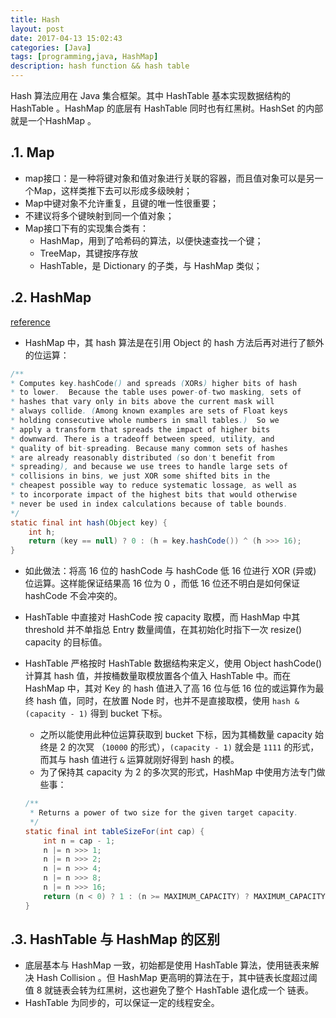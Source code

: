 ```yaml
---
title: Hash
layout: post
date: 2017-04-13 15:02:43
categories: [Java]
tags: [programming,java, HashMap]
description: hash function && hash table
---
```


Hash 算法应用在 Java 集合框架。其中 HashTable 基本实现数据结构的 HashTable 。HashMap 的底层有 HashTable 同时也有红黑树。HashSet 的内部就是一个HashMap 。<!--more-->

## .1. Map

- map接口：是一种将键对象和值对象进行关联的容器，而且值对象可以是另一个Map，这样类推下去可以形成多级映射；
- Map中键对象不允许重复，且键的唯一性很重要；
- 不建议将多个键映射到同一个值对象；
- Map接口下有的实现集合类有：
    - HashMap，用到了哈希码的算法，以便快速查找一个键；
    - TreeMap，其键按序存放
    - HashTable，是 Dictionary 的子类，与 HashMap 类似；

## .2. HashMap

[reference](https://www.jianshu.com/p/c658df4f4c77)

- HashMap 中，其 hash 算法是在引用 Object 的 hash 方法后再对进行了额外的位运算：

```java
/**
* Computes key.hashCode() and spreads (XORs) higher bits of hash
* to lower.  Because the table uses power-of-two masking, sets of
* hashes that vary only in bits above the current mask will
* always collide. (Among known examples are sets of Float keys
* holding consecutive whole numbers in small tables.)  So we
* apply a transform that spreads the impact of higher bits
* downward. There is a tradeoff between speed, utility, and
* quality of bit-spreading. Because many common sets of hashes
* are already reasonably distributed (so don't benefit from
* spreading), and because we use trees to handle large sets of
* collisions in bins, we just XOR some shifted bits in the
* cheapest possible way to reduce systematic lossage, as well as
* to incorporate impact of the highest bits that would otherwise
* never be used in index calculations because of table bounds.
*/
static final int hash(Object key) {
    int h;
    return (key == null) ? 0 : (h = key.hashCode()) ^ (h >>> 16);
}
```

- 如此做法：将高 16 位的 hashCode 与 hashCode 低 16 位进行 XOR (异或) 位运算。这样能保证结果高 16 位为 0 ，而低 16 位还不明白是如何保证 hashCode 不会冲突的。
- HashTable 中直接对 HashCode 按 capacity 取模，而 HashMap 中其 threshold 并不单指总 Entry 数量阈值，在其初始化时指下一次 resize() capacity 的目标值。
- HashTable 严格按时 HashTable 数据结构来定义，使用 Object hashCode() 计算其 hash 值，并按桶数量取模放置各个值入 HashTable 中。而在 HashMap 中，其对 Key 的 hash 值进入了高 16 位与低 16 位的或运算作为最终 hash 值，同时，在放置 Node 时，也并不是直接取模，使用 `hash & (capacity - 1)` 得到 bucket 下标。
    - 之所以能使用此种位运算获取到 bucket 下标，因为其桶数量 capacity 始终是 2 的次冥 （`10000` 的形式），`(capacity - 1)` 就会是 `1111` 的形式，而其与 hash 值进行 `&` 运算就刚好得到 hash 的模。
    - 为了保持其 capacity 为 2 的多次冥的形式，HashMap 中使用方法专门做些事：

    ```java
    /**
     * Returns a power of two size for the given target capacity.
     */
    static final int tableSizeFor(int cap) {
        int n = cap - 1;
        n |= n >>> 1;
        n |= n >>> 2;
        n |= n >>> 4;
        n |= n >>> 8;
        n |= n >>> 16;
        return (n < 0) ? 1 : (n >= MAXIMUM_CAPACITY) ? MAXIMUM_CAPACITY : n + 1;
    }
    ```

## .3. HashTable 与 HashMap 的区别

- 底层基本与 HashMap 一致，初始都是使用 HashTable 算法，使用链表来解决 Hash Collision 。但 HashMap 更高明的算法在于，其中链表长度超过阈值 8 就链表会转为红黑树，这也避免了整个 HashTable 退化成一个 链表。
- HashTable 为同步的，可以保证一定的线程安全。
